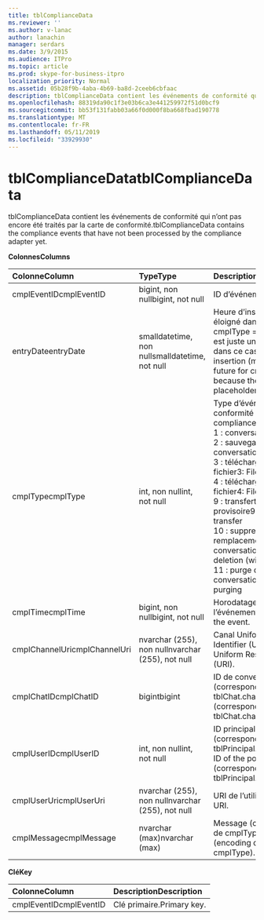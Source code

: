 ```yaml
---
title: tblComplianceData
ms.reviewer: ''
ms.author: v-lanac
author: lanachin
manager: serdars
ms.date: 3/9/2015
ms.audience: ITPro
ms.topic: article
ms.prod: skype-for-business-itpro
localization_priority: Normal
ms.assetid: 05b28f9b-4aba-4b69-ba8d-2ceeb6cbfaac
description: tblComplianceData contient les événements de conformité qui n’ont pas encore été traités par la carte de conformité.
ms.openlocfilehash: 88319da90c1f3e03b6ca3e441259972f51d0bcf9
ms.sourcegitcommit: bb53f131fabb03a66f0d000f8ba668fbad190778
ms.translationtype: MT
ms.contentlocale: fr-FR
ms.lasthandoff: 05/11/2019
ms.locfileid: "33929930"
---
```

# <a name="tblcompliancedata"></a><span data-ttu-id="bf9a3-103">tblComplianceData</span><span class="sxs-lookup"><span data-stu-id="bf9a3-103">tblComplianceData</span></span>
 
<span data-ttu-id="bf9a3-104">tblComplianceData contient les événements de conformité qui n’ont pas encore été traités par la carte de conformité.</span><span class="sxs-lookup"><span data-stu-id="bf9a3-104">tblComplianceData contains the compliance events that have not been processed by the compliance adapter yet.</span></span>
  
<span data-ttu-id="bf9a3-105">**Colonnes**</span><span class="sxs-lookup"><span data-stu-id="bf9a3-105">**Columns**</span></span>

|<span data-ttu-id="bf9a3-106">**Colonne**</span><span class="sxs-lookup"><span data-stu-id="bf9a3-106">**Column**</span></span>|<span data-ttu-id="bf9a3-107">**Type**</span><span class="sxs-lookup"><span data-stu-id="bf9a3-107">**Type**</span></span>|<span data-ttu-id="bf9a3-108">**Description**</span><span class="sxs-lookup"><span data-stu-id="bf9a3-108">**Description**</span></span>|
|:-----|:-----|:-----|
|<span data-ttu-id="bf9a3-109">cmplEventID</span><span class="sxs-lookup"><span data-stu-id="bf9a3-109">cmplEventID</span></span>  <br/> |<span data-ttu-id="bf9a3-110">bigint, non null</span><span class="sxs-lookup"><span data-stu-id="bf9a3-110">bigint, not null</span></span>  <br/> |<span data-ttu-id="bf9a3-111">ID d’événement.</span><span class="sxs-lookup"><span data-stu-id="bf9a3-111">Event ID.</span></span>  <br/> |
|<span data-ttu-id="bf9a3-112">entryDate</span><span class="sxs-lookup"><span data-stu-id="bf9a3-112">entryDate</span></span>  <br/> |<span data-ttu-id="bf9a3-113">smalldatetime, non null</span><span class="sxs-lookup"><span data-stu-id="bf9a3-113">smalldatetime, not null</span></span>  <br/> |<span data-ttu-id="bf9a3-114">Heure d’insertion (peut être éloigné dans le futur pour cmplType = 9, car l’entrée est juste un espace réservé dans ce cas).</span><span class="sxs-lookup"><span data-stu-id="bf9a3-114">Time of insertion (may be far in the future for cmplType=9 because the entry is just a placeholder in that case).</span></span>  <br/> |
|<span data-ttu-id="bf9a3-115">cmplType</span><span class="sxs-lookup"><span data-stu-id="bf9a3-115">cmplType</span></span>  <br/> |<span data-ttu-id="bf9a3-116">int, non null</span><span class="sxs-lookup"><span data-stu-id="bf9a3-116">int, not null</span></span>  <br/> | <span data-ttu-id="bf9a3-117">Type d’événement de conformité :</span><span class="sxs-lookup"><span data-stu-id="bf9a3-117">Type of compliance event:</span></span> <br/>  <span data-ttu-id="bf9a3-118">1 : conversation</span><span class="sxs-lookup"><span data-stu-id="bf9a3-118">1: Chat</span></span> <br/>  <span data-ttu-id="bf9a3-119">2 : sauvegarde de conversation</span><span class="sxs-lookup"><span data-stu-id="bf9a3-119">2: Backchat</span></span> <br/>  <span data-ttu-id="bf9a3-120">3 : téléchargement de fichier</span><span class="sxs-lookup"><span data-stu-id="bf9a3-120">3: File download</span></span> <br/>  <span data-ttu-id="bf9a3-121">4 : téléchargement de fichier</span><span class="sxs-lookup"><span data-stu-id="bf9a3-121">4: File upload</span></span> <br/>  <span data-ttu-id="bf9a3-122">9 : transfert de fichier provisoire</span><span class="sxs-lookup"><span data-stu-id="bf9a3-122">9: Provisional file transfer</span></span> <br/>  <span data-ttu-id="bf9a3-123">10 : suppression (avec remplacement) de conversation</span><span class="sxs-lookup"><span data-stu-id="bf9a3-123">10: Chat deletion (with replace)</span></span> <br/>  <span data-ttu-id="bf9a3-124">11 : purge des conversations</span><span class="sxs-lookup"><span data-stu-id="bf9a3-124">11: Chat purging</span></span> <br/> |
|<span data-ttu-id="bf9a3-125">cmplTime</span><span class="sxs-lookup"><span data-stu-id="bf9a3-125">cmplTime</span></span>  <br/> |<span data-ttu-id="bf9a3-126">bigint, non null</span><span class="sxs-lookup"><span data-stu-id="bf9a3-126">bigint, not null</span></span>  <br/> |<span data-ttu-id="bf9a3-127">Horodatage de l’événement.</span><span class="sxs-lookup"><span data-stu-id="bf9a3-127">Time stamp for the event.</span></span>  <br/> |
|<span data-ttu-id="bf9a3-128">cmplChannelUri</span><span class="sxs-lookup"><span data-stu-id="bf9a3-128">cmplChannelUri</span></span>  <br/> |<span data-ttu-id="bf9a3-129">nvarchar (255), non null</span><span class="sxs-lookup"><span data-stu-id="bf9a3-129">nvarchar (255), not null</span></span>  <br/> |<span data-ttu-id="bf9a3-130">Canal Uniform Resource Identifier (URI).</span><span class="sxs-lookup"><span data-stu-id="bf9a3-130">Channel Uniform Resource Identifier (URI).</span></span>  <br/> |
|<span data-ttu-id="bf9a3-131">cmplChatID</span><span class="sxs-lookup"><span data-stu-id="bf9a3-131">cmplChatID</span></span>  <br/> |<span data-ttu-id="bf9a3-132">bigint</span><span class="sxs-lookup"><span data-stu-id="bf9a3-132">bigint</span></span>  <br/> |<span data-ttu-id="bf9a3-133">ID de conversation (correspondant à la table tblChat.chatId).</span><span class="sxs-lookup"><span data-stu-id="bf9a3-133">Chat ID (corresponding to tblChat.chatId table).</span></span>  <br/> |
|<span data-ttu-id="bf9a3-134">cmplUserID</span><span class="sxs-lookup"><span data-stu-id="bf9a3-134">cmplUserID</span></span>  <br/> |<span data-ttu-id="bf9a3-135">int, non null</span><span class="sxs-lookup"><span data-stu-id="bf9a3-135">int, not null</span></span>  <br/> |<span data-ttu-id="bf9a3-136">ID principal de l’affiche (correspondant à la table tblPrincipal.prinID).</span><span class="sxs-lookup"><span data-stu-id="bf9a3-136">Principal ID of the poster (corresponding to tblPrincipal.prinID table).</span></span>  <br/> |
|<span data-ttu-id="bf9a3-137">cmplUserUri</span><span class="sxs-lookup"><span data-stu-id="bf9a3-137">cmplUserUri</span></span>  <br/> |<span data-ttu-id="bf9a3-138">nvarchar (255), non null</span><span class="sxs-lookup"><span data-stu-id="bf9a3-138">nvarchar (255), not null</span></span>  <br/> |<span data-ttu-id="bf9a3-139">URI de l’utilisateur.</span><span class="sxs-lookup"><span data-stu-id="bf9a3-139">User URI.</span></span>  <br/> |
|<span data-ttu-id="bf9a3-140">cmplMessage</span><span class="sxs-lookup"><span data-stu-id="bf9a3-140">cmplMessage</span></span>  <br/> |<span data-ttu-id="bf9a3-141">nvarchar (max)</span><span class="sxs-lookup"><span data-stu-id="bf9a3-141">nvarchar (max)</span></span>  <br/> |<span data-ttu-id="bf9a3-142">Message (codage dépend de cmplType).</span><span class="sxs-lookup"><span data-stu-id="bf9a3-142">Message (encoding depends on cmplType).</span></span>  <br/> |
   
<span data-ttu-id="bf9a3-143">**Clé**</span><span class="sxs-lookup"><span data-stu-id="bf9a3-143">**Key**</span></span>

|<span data-ttu-id="bf9a3-144">**Colonne**</span><span class="sxs-lookup"><span data-stu-id="bf9a3-144">**Column**</span></span>|<span data-ttu-id="bf9a3-145">**Description**</span><span class="sxs-lookup"><span data-stu-id="bf9a3-145">**Description**</span></span>|
|:-----|:-----|
|<span data-ttu-id="bf9a3-146">cmplEventID</span><span class="sxs-lookup"><span data-stu-id="bf9a3-146">cmplEventID</span></span>  <br/> |<span data-ttu-id="bf9a3-147">Clé primaire.</span><span class="sxs-lookup"><span data-stu-id="bf9a3-147">Primary key.</span></span>  <br/> |
   

